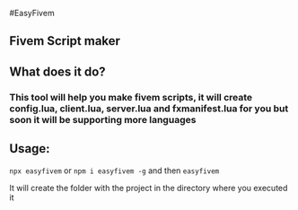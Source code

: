 #EasyFivem
## Fivem Script maker

## What does it do?
### This tool will help you make fivem scripts, it will create config.lua, client.lua, server.lua and fxmanifest.lua for you but soon it will be supporting more languages

## Usage:
`npx easyfivem`
or
`npm i easyfivem -g` and then `easyfivem`

It will create the folder with the project in the directory where you executed it